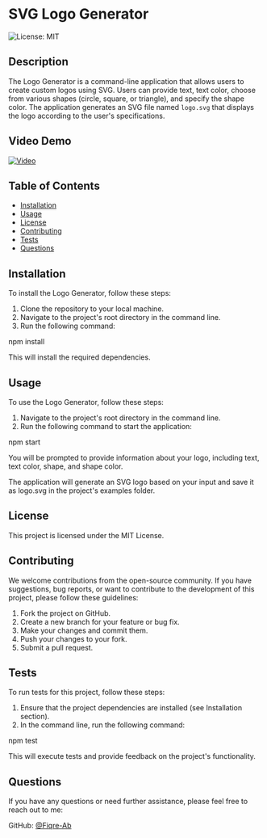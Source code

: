 # SVG Logo Generator

![License: MIT](https://img.shields.io/badge/License-MIT-yellow.svg)

## Description

The Logo Generator is a command-line application that allows users to create custom logos using SVG. Users can provide text, text color, choose from various shapes (circle, square, or triangle), and specify the shape color. The application generates an SVG file named `logo.svg` that displays the logo according to the user's specifications.

## Video Demo

[![Video](./Video/Screenshot%202023-10-20%20004258.png)](https://drive.google.com/uc?id=1cOE9ub9B_bRJOi5v8y4sDTYWtX4Ax7s3)

## Table of Contents

- [Installation](#installation)
- [Usage](#usage)
- [License](#license)
- [Contributing](#contributing)
- [Tests](#tests)
- [Questions](#questions)

## Installation

To install the Logo Generator, follow these steps:

1. Clone the repository to your local machine.
2. Navigate to the project's root directory in the command line.
3. Run the following command:


npm install


This will install the required dependencies.

## Usage

To use the Logo Generator, follow these steps:

1. Navigate to the project's root directory in the command line.
2. Run the following command to start the application:



npm start

You will be prompted to provide information about your logo, including text, text color, shape, and shape color.

The application will generate an SVG logo based on your input and save it as logo.svg in the project's examples folder.

## License

This project is licensed under the MIT License.

## Contributing

We welcome contributions from the open-source community. If you have suggestions, bug reports, or want to contribute to the development of this project, please follow these guidelines:

1. Fork the project on GitHub.
2. Create a new branch for your feature or bug fix.
3. Make your changes and commit them.
4. Push your changes to your fork.
5. Submit a pull request.

## Tests

To run tests for this project, follow these steps:

1. Ensure that the project dependencies are installed (see Installation section).
2. In the command line, run the following command:


npm test

This will execute tests and provide feedback on the project's functionality.

## Questions

If you have any questions or need further assistance, please feel free to reach out to me:

GitHub: [@Fiqre-Ab](https://github.com/Fiqre-Ab/SvgLogoGenerator)
